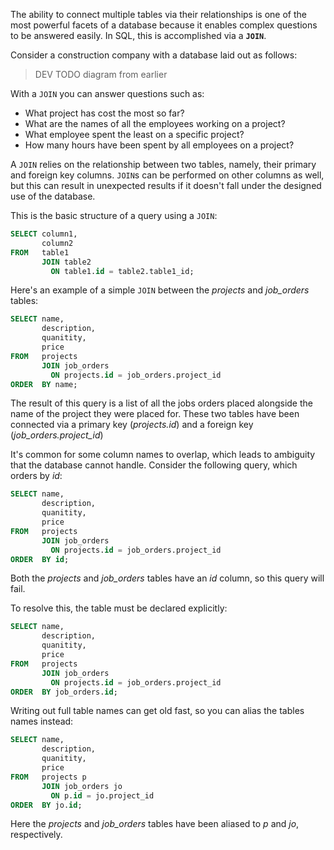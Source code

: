 The ability to connect multiple tables via their relationships is one of the most powerful facets of a database because it enables complex questions to be answered easily. In SQL, this is accomplished via a **`JOIN`**.

Consider a construction company with a database laid out as follows:

> DEV TODO diagram from earlier

With a `JOIN` you can answer questions such as:

* What project has cost the most so far?
* What are the names of all the employees working on a project?
* What employee spent the least on a specific project?
* How many hours have been spent by all employees on a project?

A `JOIN` relies on the relationship between two tables, namely, their primary and foreign key columns. `JOIN`s can be performed on other columns as well, but this can result in unexpected results if it doesn't fall under the designed use of the database.

This is the basic structure of a query using a `JOIN`:

```sql
SELECT column1,
       column2
FROM   table1
       JOIN table2
         ON table1.id = table2.table1_id; 
```

Here's an example of a simple `JOIN` between the _projects_ and _job_orders_ tables:

```sql
SELECT name,
       description,
       quanitity,
       price
FROM   projects
       JOIN job_orders
         ON projects.id = job_orders.project_id
ORDER  BY name; 
```

The result of this query is a list of all the jobs orders placed alongside the name of the project they were placed for. These two tables have been connected via a primary key (_projects.id_) and a foreign key (*job_orders.project_id*)

It's common for some column names to overlap, which leads to ambiguity that the database cannot handle. Consider the following query, which orders by _id_:

```sql
SELECT name,
       description,
       quanitity,
       price
FROM   projects
       JOIN job_orders
         ON projects.id = job_orders.project_id
ORDER  BY id; 
```

Both the _projects_ and *job_orders* tables have an _id_ column, so this query will fail.

To resolve this, the table must be declared explicitly:

```sql
SELECT name,
       description,
       quanitity,
       price
FROM   projects
       JOIN job_orders
         ON projects.id = job_orders.project_id
ORDER  BY job_orders.id;
```

Writing out full table names can get old fast, so you can alias the tables names instead:

```sql
SELECT name,
       description,
       quanitity,
       price
FROM   projects p
       JOIN job_orders jo
         ON p.id = jo.project_id
ORDER  BY jo.id;
```

Here the _projects_ and *job_orders* tables have been aliased to _p_ and _jo_, respectively.
